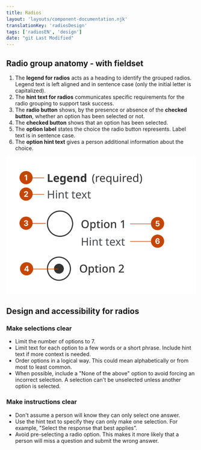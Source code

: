 ```yaml
---
title: Radios
layout: 'layouts/component-documentation.njk'
translationKey: 'radiosDesign'
tags: ['radiosEN', 'design']
date: "git Last Modified"
---
```


## Radio group anatomy - with fieldset

<ol class="anatomy-list">
  <li>The <strong>legend for radios</strong> acts as a heading to identify the grouped radios. Legend text is left aligned and in sentence case (only the initial letter is capitalized).</li>
  <li>The <strong>hint text for radios</strong> communicates specific requirements for the radio grouping to support task success.</li>
  <li>The <strong>radio button</strong> shows, by the presence or absence of the <strong>checked button</strong>, whether an option has been selected or not.</li>
  <li>The <strong>checked button</strong> shows that an option has been selected.</li>
  <li>The <strong>option label</strong> states the choice the radio button represents. Label text is in sentence case.</li>
  <li>The <strong>option hint text</strong> gives a person additional information about the choice.</li>
</ol>

<img class="b-sm b-default p-300" src="/images/en/components/anatomy/gcds-radios-anatomy.svg" alt='Radios anatomy showing the labels "legend header" at the top followed by "hint text" underneath. Under that are two stacked circles with labels beside them and hint text. One of the circles is filled in with a smaller black circle.'/>

## Design and accessibility for radios

### Make selections clear

- Limit the number of options to 7.  
- Limit text for each option to a few words or a short phrase. Include hint text if more context is needed.  
- Order options in a logical way. This could mean alphabetically or from most to least common.  
- When possible, include a "None of the above" option to avoid forcing an incorrect selection. A selection can't be unselected unless another option is selected.

### Make instructions clear

- Don't assume a person will know they can only select one answer.  
- Use the hint text to specify they can only make one selection. For example, "Select the response that best applies”.  
- Avoid pre-selecting a radio option. This makes it more likely that a person will miss a question and submit the wrong answer.  
